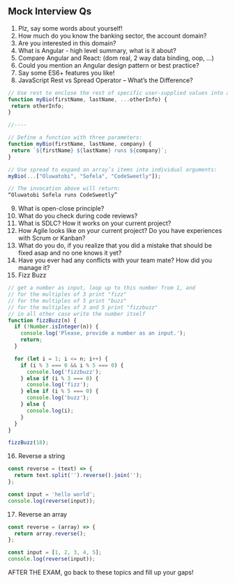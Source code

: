 ## Mock Interview Qs

1. Plz, say some words about yourself!
2. How much do you know the banking sector, the account domain?
3. Are you interested in this domain?
4. What is Angular - high level summary, what is it about?
5. Compare Angular and React: (dom real, 2 way data binding, oop, ...)
6. Could you mention an Angular design pattern or best practice?
7. Say some ES6+ features you like!
8. JavaScript Rest vs Spread Operator – What’s the Difference?

```js
// Use rest to enclose the rest of specific user-supplied values into an array:
function myBio(firstName, lastName, ...otherInfo) {
 return otherInfo;
}

//----

// Define a function with three parameters:
function myBio(firstName, lastName, company) {
 return `${firstName} ${lastName} runs ${company}`;
}

// Use spread to expand an array’s items into individual arguments:
myBio(...["Oluwatobi", "Sofela", "CodeSweetly"]);

// The invocation above will return:
“Oluwatobi Sofela runs CodeSweetly”
```

9. What is open-close principle?
10. What do you check during code reviews?
11. What is SDLC? How it works on your current project?
12. How Agile looks like on your current project? Do you have experiences with Scrum or Kanban?
13. What do you do, if you realize that you did a mistake that should be fixed asap and no one knows it yet?
14. Have you ever had any conflicts with your team mate? How did you manage it?
15. Fizz Buzz

```js
// get a number as input, loop up to this number from 1, and
// for the multiples of 3 print "fizz"
// for the multiples of 5 print "buzz"
// for the multiples of 3 and 5 print "fizzbuzz"
// in all other case write the number itself
function fizzBuzz(n) {
  if (!Number.isInteger(n)) {
    console.log('Please, provide a number as an input.');
    return;
  }

  for (let i = 1; i <= n; i++) {
    if (i % 3 === 0 && i % 5 === 0) {
      console.log('fizzbuzz');
    } else if (i % 3 === 0) {
      console.log('fizz');
    } else if (i % 5 === 0) {
      console.log('buzz');
    } else {
      console.log(i);
    }
  }
}

fizzBuzz(18);
```

16. Reverse a string

```js
const reverse = (text) => {
  return text.split('').reverse().join('');
};

const input = 'hello world';
console.log(reverse(input));
```

17. Reverse an array

```js
const reverse = (array) => {
  return array.reverse();
};

const input = [1, 2, 3, 4, 5];
console.log(reverse(input));
```

AFTER THE EXAM, go back to these topics and fill up your gaps!

